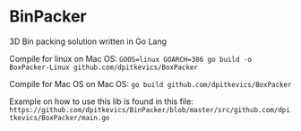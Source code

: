 # BinPacker

3D Bin packing solution written in Go Lang

Compile for linux on Mac OS:
`GOOS=linux GOARCH=386 go build -o BoxPacker-Linux github.com/dpitkevics/BoxPacker`

Compile for Mac OS on Mac OS:
`go build github.com/dpitkevics/BoxPacker`

Example on how to use this lib is found in this file:
`https://github.com/dpitkevics/BinPacker/blob/master/src/github.com/dpitkevics/BoxPacker/main.go`
